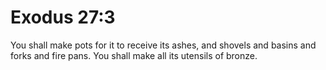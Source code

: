# Exodus 27:3

You shall make pots for it to receive its ashes, and shovels and basins and forks and fire pans. You shall make all its utensils of bronze.
